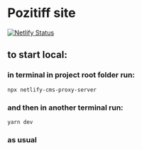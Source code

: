 # Pozitiff site

[![Netlify Status](https://api.netlify.com/api/v1/badges/8bd70304-c350-434c-b121-60e8a2d2d702/deploy-status)](https://app.netlify.com/sites/pozsite/deploys)

## to start local:

### in terminal in project root folder run:

`npx netlify-cms-proxy-server`

### and then in another terminal run:

`yarn dev`

### as usual
